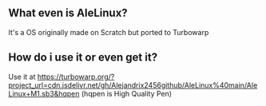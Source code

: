 ## What even is AleLinux?
It's a OS originally made on Scratch but ported to Turbowarp
## How do i use it or even get it?
Use it at https://turbowarp.org/?project_url=cdn.jsdelivr.net/gh/Alejandrix2456github/AleLinux%40main/AleLinux+M1.sb3&hqpen (hqpen is High Quality Pen)
